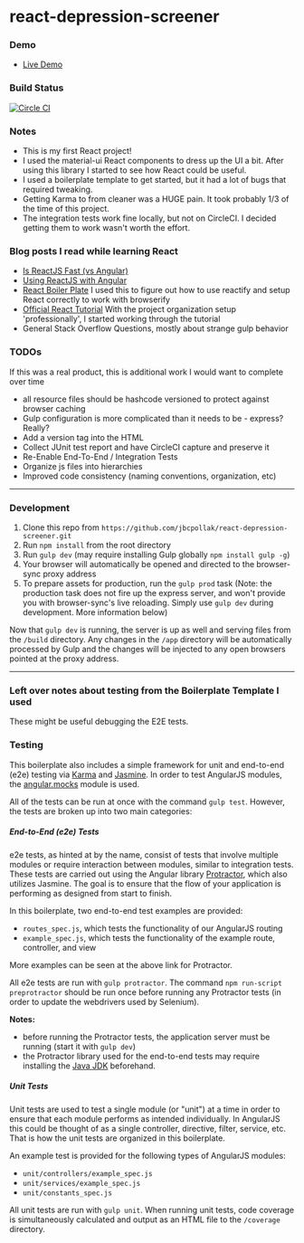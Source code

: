 react-depression-screener
=====================================

### Demo

* [Live Demo](http://jbcpollak.github.io/react-depression-screener/)

### Build Status

[![Circle CI](https://circleci.com/gh/jbcpollak/react-depression-screener.svg?style=svg)](https://circleci.com/gh/jbcpollak/react-depression-screener)

### Notes

*  This is my first React project!
*  I used the material-ui React components to dress up the UI a bit. After using this library I started to see how React could be useful.
*  I used a boilerplate template to get started, but it had a lot of bugs that required tweaking.
*  Getting Karma to from cleaner was a HUGE pain. It took probably 1/3 of the time of this project.
*  The integration tests work fine locally, but not on CircleCI. I decided getting them to work wasn't worth the effort.

### Blog posts I read while learning React

*  [Is ReactJS Fast (vs Angular)](http://blog.500tech.com/is-reactjs-fast/)
*  [Using ReactJS with Angular](http://blog.500tech.com/using-reactjs-with-angularjs)
*  [React Boiler Plate](https://github.com/christianalfoni/react-app-boilerplate)
    I used this to figure out how to use reactify and setup React correctly to work with browserify
*  [Official React Tutorial](http://facebook.github.io/react/docs/tutorial.html)
    With the project organization setup 'professionally', I started working through the tutorial
*  General Stack Overflow Questions, mostly about strange gulp behavior

### TODOs

If this was a real product, this is additional work I would want to complete over time

*   all resource files should be hashcode versioned to protect against browser caching
*   Gulp configuration is more complicated than it needs to be - express? Really?
*   Add a version tag into the HTML
*   Collect JUnit test report and have CircleCI capture and preserve it
*   Re-Enable End-To-End / Integration Tests
*   Organize js files into hierarchies
*   Improved code consistency (naming conventions, organization, etc)

---

### Development

1. Clone this repo from `https://github.com/jbcpollak/react-depression-screener.git`
2. Run `npm install` from the root directory
3. Run `gulp dev` (may require installing Gulp globally `npm install gulp -g`)
4. Your browser will automatically be opened and directed to the browser-sync proxy address
5. To prepare assets for production, run the `gulp prod` task (Note: the production task does not fire up the express server, and won't provide you with browser-sync's live reloading. Simply use `gulp dev` during development. More information below)

Now that `gulp dev` is running, the server is up as well and serving files from the `/build` directory. Any changes in the `/app` directory will be automatically processed by Gulp and the changes will be injected to any open browsers pointed at the proxy address.

---

### Left over notes about testing from the Boilerplate Template I used

These might be useful debugging the E2E tests.

### Testing

This boilerplate also includes a simple framework for unit and end-to-end (e2e) testing via [Karma](http://karma-runner.github.io/) and [Jasmine](http://jasmine.github.io/). In order to test AngularJS modules, the [angular.mocks](https://docs.angularjs.org/api/ngMock/object/angular.mock) module is used.

All of the tests can be run at once with the command `gulp test`. However, the tests are broken up into two main categories:

##### End-to-End (e2e) Tests

e2e tests, as hinted at by the name, consist of tests that involve multiple modules or require interaction between modules, similar to integration tests. These tests are carried out using the Angular library [Protractor](https://github.com/angular/protractor), which also utilizes Jasmine. The goal is to ensure that the flow of your application is performing as designed from start to finish.

In this boilerplate, two end-to-end test examples are provided:

- `routes_spec.js`, which tests the functionality of our AngularJS routing
- `example_spec.js`, which tests the functionality of the example route, controller, and view

More examples can be seen at the above link for Protractor.

All e2e tests are run with `gulp protractor`. The command `npm run-script preprotractor` should be run once before running any Protractor tests (in order to update the webdrivers used by Selenium).

**Notes:**

- before running the Protractor tests, the application server must be running (start it with `gulp dev`)
- the Protractor library used for the end-to-end tests may require installing the [Java JDK](http://www.oracle.com/technetwork/java/javase/downloads/index-jsp-138363.html) beforehand.

##### Unit Tests

Unit tests are used to test a single module (or "unit") at a time in order to ensure that each module performs as intended individually. In AngularJS this could be thought of as a single controller, directive, filter, service, etc. That is how the unit tests are organized in this boilerplate.

An example test is provided for the following types of AngularJS modules:

- `unit/controllers/example_spec.js`
- `unit/services/example_spec.js`
- `unit/constants_spec.js`

All unit tests are run with `gulp unit`. When running unit tests, code coverage is simultaneously calculated and output as an HTML file to the `/coverage` directory.
